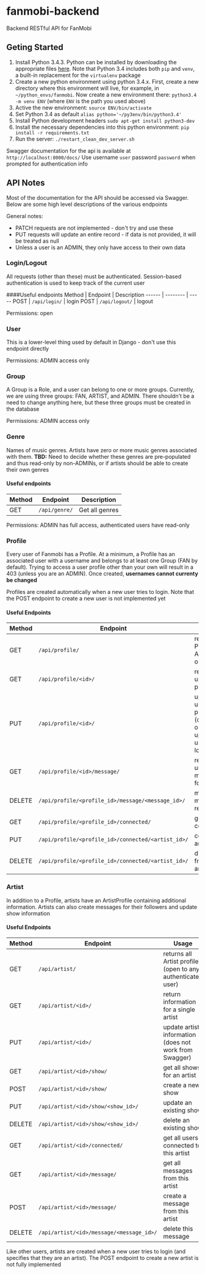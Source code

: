 fanmobi-backend
=========================
Backend RESTful API for FanMobi

## Geting Started
1. Install Python 3.4.3. Python can be installed by downloading the appropriate
    files [here](https://www.python.org/downloads/release/python-343/). Note
    that Python 3.4 includes both `pip` and `venv`, a built-in replacement
    for the `virtualenv` package
2. Create a new python environment using python 3.4.x. First, create a new
    directory where this environment will live, for example, in
    `~/python_envs/fanmobi`. Now create a new environment there:
    `python3.4 -m venv ENV` (where `ENV` is the path you used above)
3. Active the new environment: `source ENV/bin/activate`
4. Set Python 3.4 as default `alias python='~/py3env/bin/python3.4'`
5. Install Python development headers `sudo apt-get install python3-dev`
6. Install the necessary dependencies into this python environment:
    `pip install -r requirements.txt`
7. Run the server: `./restart_clean_dev_server.sh`

Swagger documentation for the api is available at `http://localhost:8000/docs/`
Use username `user` password `password` when prompted for authentication info

## API Notes
Most of the documentation for the API should be accessed via Swagger. Below are
some high level descriptions of the various endpoints

General notes:
* PATCH requests are not implemented - don't try and use these
* PUT requests will update an entire record - if data is not provided, it will
    be treated as null
* Unless a user is an ADMIN, they only have access to their own data

### Login/Logout
All requests (other than these) must be authenticated. Session-based
authentication is used to keep track of the current user

####Useful endpoints
Method | Endpoint | Description
------ | -------- | -----
POST | `/api/login/` | login
POST | `/api/logout/` | logout

Permissions: open
### User
This is a lower-level thing used by default in Django - don't use this
endpoint directly

Permissions: ADMIN access only
### Group
A Group is a Role, and a user can belong to one or more groups. Currently, we
are using three groups: FAN, ARTIST, and ADMIN. There shouldn't be a need to
change anything here, but these three groups must be created in the database

Permissions: ADMIN access only
### Genre
Names of music genres. Artists have zero or more music genres associated with
them. **TBD:** Need to decide whether these genres are pre-populated and thus
read-only by non-ADMINs, or if artists should be able to create their own
genres

#### Useful endpoints
Method | Endpoint | Description
------ | -------- | -----
GET | `/api/genre/` | Get all genres

Permissions: ADMIN has full access, authenticated users have read-only
### Profile
Every user of Fanmobi has a Profile. At a minimum, a Profile has an associated
user with a username and belongs to at least one Group (FAN by default). Trying
to access a user profile other than your own will result in a 403 (unless you
are an ADMIN). Once created, **usernames cannot currenty be changed**

Profiles are created automatically when a new user tries to login. Note that
the POST endpoint to create a new user is not implemented yet

#### Useful Endpoints
Method | Endpoint | Usage
------ | -------- | -----
GET  | `/api/profile/` | returns all Profiles - ADMIN use only
GET  | `/api/profile/<id>/` | returns a user's profile
PUT  | `/api/profile/<id>/` | update a user's profile (currently only for updating a user's location)
GET | `/api/profile/<id>/message/` | returns all unread messages for a user
DELETE | `/api/profile/<profile_id>/message/<message_id>/` | mark a message as read
GET | `/api/profile/<profile_id>/connected/` | get artist connections
PUT | `/api/profile/<profile_id>/connected/<artist_id>/` | connect to an artist
DELETE | `/api/profile/<profile_id>/connected/<artist_id>/` | disconnect from an artist

### Artist
In addition to a Profile, artists have an ArtistProfile containing additional
information. Artists can also create messages for their followers and
update show information

#### Useful Endpoints
Method | Endpoint | Usage
------ | -------- | -----
GET  | `/api/artist/` | returns all Artist profiles (open to any authenticated user)
GET  | `/api/artist/<id>/` | return information for a single artist
PUT  | `/api/artist/<id>/` | update artist information (does not work from Swagger)
GET  | `/api/artist/<id>/show/` | get all shows for an artist
POST  | `/api/artist/<id>/show/` | create a new show
PUT  | `/api/artist/<id>/show/<show_id>/` | update an existing show
DELETE  | `/api/artist/<id>/show/<show_id>/` | delete an existing show
GET  | `/api/artist/<id>/connected/` | get all users connected to this artist
GET  | `/api/artist/<id>/message/` | get all messages from this artist
POST  | `/api/artist/<id>/message/` | create a message from this artist
DELETE  | `/api/artist/<id>/message/<message_id>/` | delete this message


Like other users, artists are created when a new user tries to login (and specifies
that they are an artist). The POST endpoint to create a new artist is not fully
implemented





